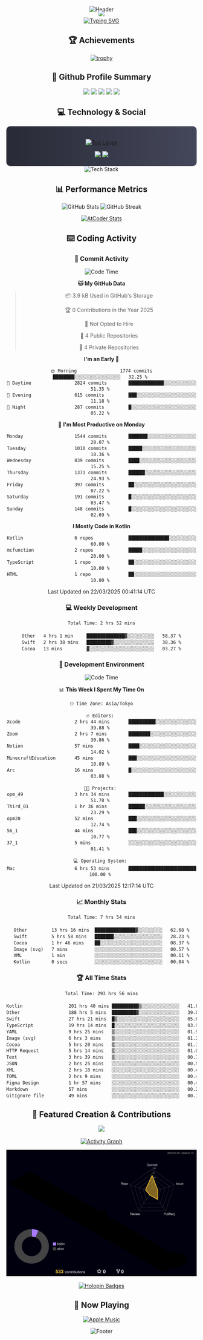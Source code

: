 <div align="center">
  
![Header](https://capsule-render.vercel.app/api?type=waving&color=gradient&customColorList=12&height=300&section=header&text=Welcome%20to%20Batapii's%20Universe&fontSize=50&animation=fadeIn&fontAlignY=40&desc=Android%20Developer%20|%20Kotlin%20LOVE%20)

<div style="margin-top: -20px;">
  <img src="https://readme-typing-svg.herokuapp.com/?lines=Crafting+Android+Experiences;Building+Tomorrow's+Apps+Today;Always+Learning,+Always+Growing&font=Fira%20Code&center=true&width=440&height=45&color=f75c7e&vCenter=true&size=22&pause=1000">
</div>

<a href="https://git.io/typing-svg">
  <img src="https://readme-typing-svg.demolab.com?font=Fira+Code&weight=600&size=28&duration=4000&pause=1000&center=true&vCenter=true&width=800&lines=Hey+there!+I'm+Batapii+%F0%9F%91%8B;Android+Developer+from+Japan+%F0%9F%87%AF%F0%9F%87%B5" alt="Typing SVG" />
</a>

## 🏆 Achievements

[![trophy](https://github-profile-trophy.vercel.app/?username=batapii&theme=onestar&no-frame=true&no-bg=true&column=8&rank=SECRET,SSS,SS,S,AAA,AA,A,B,C,?&margin-w=10&margin-h=10)](https://github.com/ryo-ma/github-profile-trophy)

## 🎯 Github Profile Summary

<div align="center">
  <img src="http://github-profile-summary-cards.vercel.app/api/cards/profile-details?username=batapii&theme=radical" />
  <img src="http://github-profile-summary-cards.vercel.app/api/cards/repos-per-language?username=batapii&theme=radical" />
  <img src="http://github-profile-summary-cards.vercel.app/api/cards/most-commit-language?username=batapii&theme=radical" />
  <img src="http://github-profile-summary-cards.vercel.app/api/cards/stats?username=batapii&theme=radical" />
  <img src="http://github-profile-summary-cards.vercel.app/api/cards/productive-time?username=batapii&theme=radical" />
</div>

## 💻 Technology & Social

<div align="center" style="background: linear-gradient(to right, #282A36, #44475A); padding: 20px; border-radius: 10px;">

[![Top Langs](https://github-readme-stats.vercel.app/api/top-langs/?username=batapii
)](https://github.com/anuraghazra/github-readme-stats)

<div style="margin-top: 15px">
<a href="https://github.com/batapii"><img src="https://img.shields.io/github/followers/batapii?style=for-the-badge&logo=github&label=Follow&color=ff6e96&labelColor=282A36"/></a>
<a href="https://twitter.com/batapii3939"><img src="https://img.shields.io/twitter/follow/batapii?style=for-the-badge&logo=twitter&color=1DA1F2&labelColor=282A36&label= Twitter"/></a>
</div>

</div>

<div align="center">
<img src="https://github-readme-tech-stack.vercel.app/api/cards?title=Tech+Stack&align=center&titleAlign=center&fontSize=20&lineHeight=10&lineCount=4&theme=github_dark&width=800&bg=%230D1117&badge=%23161B22&border=%2321262D&titleColor=%2358A6FF&line1=kotlin%2Ckotlin%2C0095D5%3Bandroid%2Candroid%2C00ff00%3Bjetpackcompose%2Cjetpack%2C4285F4%3B&line2=swift%2Cswift%2CFA7343%3Bfirebase%2Cfirebase%2CFFCA28%3Bgithub%2Cgithub%2C181717%3B&line3=typescript%2Ctypescript%2C3178C6%3Bgraphql%2Cgraphql%2CE10098%3Bsupabase%2Csupabase%2C3FCF8E%3B&line4=gradle%2Cgradle%2C02303A%3Bgitkraken%2Cgitkraken%2C179287%3Bpostman%2Cpostman%2CFF6C37%3B" alt="Tech Stack" />
</div>



## 📊 Performance Metrics

<div align="center">

![GitHub Stats](https://github-readme-stats.vercel.app/api?username=batapii&show_icons=true&theme=radical&hide_border=true&bg_color=0D1117)
![GitHub Streak](https://github-readme-streak-stats.herokuapp.com/?user=batapii&theme=radical&hide_border=true&background=0D1117)

[![AtCoder Stats](https://atcoder-readme-stats.vercel.app/stats/batapii3939?theme=dark&show_history=5&width=495)](https://github.com/iwbc-mzk/atcoder-readme-stats)

</div>

## ⌨️ Coding Activity

### 🌟 Commit Activity
<!--START_SECTION:commit-stats-->
![Code Time](http://img.shields.io/badge/Code%20Time-484%20hrs%2036%20mins-blue)

**🐱 My GitHub Data** 

> 📦 3.9 kB Used in GitHub's Storage 
 > 
> 🏆 0 Contributions in the Year 2025
 > 
> 🚫 Not Opted to Hire
 > 
> 📜 4 Public Repositories 
 > 
> 🔑 4 Private Repositories 
 > 
**I'm an Early 🐤** 

```text
🌞 Morning                1774 commits        ████████░░░░░░░░░░░░░░░░░   32.25 % 
🌆 Daytime                2824 commits        █████████████░░░░░░░░░░░░   51.35 % 
🌃 Evening                615 commits         ███░░░░░░░░░░░░░░░░░░░░░░   11.18 % 
🌙 Night                  287 commits         █░░░░░░░░░░░░░░░░░░░░░░░░   05.22 % 
```
📅 **I'm Most Productive on Monday** 

```text
Monday                   1544 commits        ███████░░░░░░░░░░░░░░░░░░   28.07 % 
Tuesday                  1010 commits        █████░░░░░░░░░░░░░░░░░░░░   18.36 % 
Wednesday                839 commits         ████░░░░░░░░░░░░░░░░░░░░░   15.25 % 
Thursday                 1371 commits        ██████░░░░░░░░░░░░░░░░░░░   24.93 % 
Friday                   397 commits         ██░░░░░░░░░░░░░░░░░░░░░░░   07.22 % 
Saturday                 191 commits         █░░░░░░░░░░░░░░░░░░░░░░░░   03.47 % 
Sunday                   148 commits         █░░░░░░░░░░░░░░░░░░░░░░░░   02.69 % 
```


**I Mostly Code in Kotlin** 

```text
Kotlin                   6 repos             ███████████████░░░░░░░░░░   60.00 % 
mcfunction               2 repos             █████░░░░░░░░░░░░░░░░░░░░   20.00 % 
TypeScript               1 repo              ██░░░░░░░░░░░░░░░░░░░░░░░   10.00 % 
HTML                     1 repo              ██░░░░░░░░░░░░░░░░░░░░░░░   10.00 % 
```




 Last Updated on 22/03/2025 00:41:14 UTC
<!--END_SECTION:commit-stats-->

### 💻 Weekly Development
<!--START_SECTION:wakatime-->

```txt
Total Time: 2 hrs 52 mins

Other   4 hrs 1 min     ██████████████▓░░░░░░░░░░   58.37 %
Swift   2 hrs 38 mins   █████████▓░░░░░░░░░░░░░░░   38.36 %
Cocoa   13 mins         ▓░░░░░░░░░░░░░░░░░░░░░░░░   03.27 %
```

<!--END_SECTION:wakatime-->

### 🔨 Development Environment
<!--START_SECTION:dev-stats-->
![Code Time](http://img.shields.io/badge/Code%20Time-484%20hrs%2036%20mins-blue)

📊 **This Week I Spent My Time On** 

```text
🕑︎ Time Zone: Asia/Tokyo

🔥 Editors: 
Xcode                    2 hrs 44 mins       ██████████░░░░░░░░░░░░░░░   39.88 % 
Zoom                     2 hrs 7 mins        ████████░░░░░░░░░░░░░░░░░   30.86 % 
Notion                   57 mins             ████░░░░░░░░░░░░░░░░░░░░░   14.02 % 
MinecraftEducation       45 mins             ███░░░░░░░░░░░░░░░░░░░░░░   10.89 % 
Arc                      16 mins             █░░░░░░░░░░░░░░░░░░░░░░░░   03.88 % 

🐱‍💻 Projects: 
opm_49                   3 hrs 34 mins       █████████████░░░░░░░░░░░░   51.78 % 
Third_01                 1 hr 36 mins        ██████░░░░░░░░░░░░░░░░░░░   23.29 % 
opm20                    52 mins             ███░░░░░░░░░░░░░░░░░░░░░░   12.74 % 
56_1                     44 mins             ███░░░░░░░░░░░░░░░░░░░░░░   10.77 % 
37_1                     5 mins              ░░░░░░░░░░░░░░░░░░░░░░░░░   01.41 % 

💻 Operating System: 
Mac                      6 hrs 53 mins       █████████████████████████   100.00 % 
```


 Last Updated on 21/03/2025 12:17:14 UTC
<!--END_SECTION:dev-stats-->

### 📈 Monthly Stats
<!--START_SECTION:wakamonth-->

```txt
Total Time: 7 hrs 54 mins

Other         13 hrs 16 mins  ███████████████▓░░░░░░░░░   62.68 %
Swift         5 hrs 58 mins   ███████░░░░░░░░░░░░░░░░░░   28.23 %
Cocoa         1 hr 46 mins    ██░░░░░░░░░░░░░░░░░░░░░░░   08.37 %
Image (svg)   7 mins          ░░░░░░░░░░░░░░░░░░░░░░░░░   00.57 %
XML           1 min           ░░░░░░░░░░░░░░░░░░░░░░░░░   00.11 %
Kotlin        0 secs          ░░░░░░░░░░░░░░░░░░░░░░░░░   00.04 %
```

<!--END_SECTION:wakamonth-->

### 🏆 All Time Stats
<!--START_SECTION:wakaalltime-->

```txt
Total Time: 293 hrs 56 mins

Kotlin                 201 hrs 40 mins ██████████▒░░░░░░░░░░░░░░   41.84 %
Other                  188 hrs 5 mins  █████████▓░░░░░░░░░░░░░░░   39.02 %
Swift                  27 hrs 21 mins  █▒░░░░░░░░░░░░░░░░░░░░░░░   05.68 %
TypeScript             19 hrs 14 mins  █░░░░░░░░░░░░░░░░░░░░░░░░   03.99 %
YAML                   9 hrs 25 mins   ▒░░░░░░░░░░░░░░░░░░░░░░░░   01.95 %
Image (svg)            6 hrs 3 mins    ▒░░░░░░░░░░░░░░░░░░░░░░░░   01.26 %
Cocoa                  5 hrs 20 mins   ▒░░░░░░░░░░░░░░░░░░░░░░░░   01.11 %
HTTP Request           5 hrs 14 mins   ▒░░░░░░░░░░░░░░░░░░░░░░░░   01.09 %
Text                   3 hrs 39 mins   ▒░░░░░░░░░░░░░░░░░░░░░░░░   00.76 %
JSON                   2 hrs 25 mins   ░░░░░░░░░░░░░░░░░░░░░░░░░   00.50 %
XML                    2 hrs 18 mins   ░░░░░░░░░░░░░░░░░░░░░░░░░   00.48 %
TOML                   2 hrs 9 mins    ░░░░░░░░░░░░░░░░░░░░░░░░░   00.45 %
Figma Design           1 hr 57 mins    ░░░░░░░░░░░░░░░░░░░░░░░░░   00.41 %
Markdown               57 mins         ░░░░░░░░░░░░░░░░░░░░░░░░░   00.20 %
GitIgnore file         49 mins         ░░░░░░░░░░░░░░░░░░░░░░░░░   00.17 %
```

<!--END_SECTION:wakaalltime-->


## 🌟 Featured Creation & Contributions

<div align="center">
  <a href="https://github.com/batapii/ToDoSNS">
    <img src="https://github-readme-stats.vercel.app/api/pin/?username=batapii&repo=ToDoSNS&theme=radical&hide_border=true&bg_color=0D1117" />
  </a>

[![Activity Graph](https://github-readme-activity-graph.vercel.app/graph?username=batapii&custom_title=Contribution%20Graph&hide_border=true&theme=radical&bg_color=0D1117)](https://github.com/ashutosh00710/github-readme-activity-graph)

![3D Contrib](./profile-3d-contrib/profile-night-rainbow.svg)

[![Holopin Badges](https://holopin.me/batapii)](https://holopin.io/@batapii)

</div>

## 🎵 Now Playing

<div align="center">
  
[![Apple Music](https://music-profile.rayriffy.com/theme/dark.svg?uid=001005.6598667d2ffd4a10a4f429edd0ba24c4.1156)](https://github.com/rayriffy/apple-music-github-profile)

</div>

![Footer](https://capsule-render.vercel.app/api?type=waving&color=gradient&customColorList=12&height=100&section=footer)

</div>
